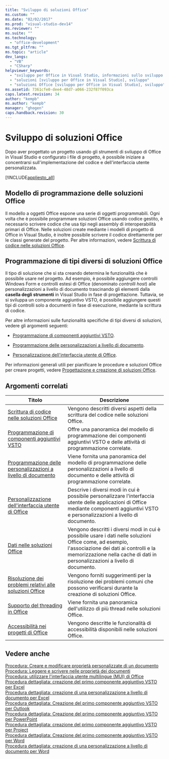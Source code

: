```yaml
---
title: "Sviluppo di soluzioni Office"
ms.custom: ""
ms.date: "02/02/2017"
ms.prod: "visual-studio-dev14"
ms.reviewer: ""
ms.suite: ""
ms.technology: 
  - "office-development"
ms.tgt_pltfrm: ""
ms.topic: "article"
dev_langs: 
  - "VB"
  - "CSharp"
helpviewer_keywords: 
  - "sviluppo per Office in Visual Studio, informazioni sullo sviluppo di soluzioni"
  - "soluzioni [sviluppo per Office in Visual Studio], sviluppo"
  - "soluzioni Office [sviluppo per Office in Visual Studio], sviluppo"
ms.assetid: 7361cfe0-dee4-48d7-a066-232f87f093ca
caps.latest.revision: 34
author: "kempb"
ms.author: "kempb"
manager: "ghogen"
caps.handback.revision: 30
---
```

# Sviluppo di soluzioni Office
  Dopo aver progettato un progetto usando gli strumenti di sviluppo di Office in Visual Studio e configurato i file di progetto, è possibile iniziare a concentrarsi sull'implementazione del codice e dell'interfaccia utente personalizzata.  
  
 [!INCLUDE[appliesto_all](../vsto/includes/appliesto-all-md.md)]  
  
## Modello di programmazione delle soluzioni Office  
 Il modello a oggetti Office espone una serie di oggetti programmabili. Ogni volta che è possibile programmare soluzioni Office usando codice gestito, è necessario scrivere codice che usa tipi negli assembly di interoperabilità primari di Office. Nelle soluzioni create mediante i modelli di progetto di Office in Visual Studio, è inoltre possibile scrivere il codice direttamente per le classi generate del progetto. Per altre informazioni, vedere [Scrittura di codice nelle soluzioni Office](../vsto/writing-code-in-office-solutions.md).  
  
## Programmazione di tipi diversi di soluzioni Office  
 Il tipo di soluzione che si sta creando determina le funzionalità che è possibile usare nel progetto. Ad esempio, è possibile aggiungere controlli Windows Form e controlli estesi di Office \(denominato *controlli host*\) alle personalizzazioni a livello di documento trascinando gli elementi dalla **casella degli strumenti** in Visual Studio in fase di progettazione. Tuttavia, se si sviluppa un componente aggiuntivo VSTO, è possibile aggiungere questi tipi di controlli solo a documenti in fase di esecuzione, mediante la scrittura di codice.  
  
 Per altre informazioni sulle funzionalità specifiche di tipi diversi di soluzioni, vedere gli argomenti seguenti:  
  
-   [Programmazione di componenti aggiuntivi VSTO](../vsto/programming-vsto-add-ins.md).  
  
-   [Programmazione delle personalizzazioni a livello di documento](../vsto/programming-document-level-customizations.md).  
  
-   [Personalizzazione dell'interfaccia utente di Office](../vsto/office-ui-customization.md).  
  
 Per informazioni generali utili per pianificare le procedure e soluzioni Office per creare progetti, vedere [Progettazione e creazione di soluzioni Office](../vsto/designing-and-creating-office-solutions.md).  
  
## Argomenti correlati  
  
|Titolo|Descrizione|  
|------------|-----------------|  
|[Scrittura di codice nelle soluzioni Office](../vsto/writing-code-in-office-solutions.md)|Vengono descritti diversi aspetti della scrittura del codice nelle soluzioni Office.|  
|[Programmazione di componenti aggiuntivi VSTO](../vsto/programming-vsto-add-ins.md)|Offre una panoramica del modello di programmazione dei componenti aggiuntivi VSTO e delle attività di programmazione correlate.|  
|[Programmazione delle personalizzazioni a livello di documento](../vsto/programming-document-level-customizations.md)|Viene fornita una panoramica del modello di programmazione delle personalizzazioni a livello di documento e delle attività di programmazione correlate.|  
|[Personalizzazione dell'interfaccia utente di Office](../vsto/office-ui-customization.md)|Descrive i diversi modi in cui è possibile personalizzare l'interfaccia utente delle applicazioni di Office mediante componenti aggiuntivi VSTO e personalizzazioni a livello di documento.|  
|[Dati nelle soluzioni Office](../vsto/data-in-office-solutions.md)|Vengono descritti i diversi modi in cui è possibile usare i dati nelle soluzioni Office come, ad esempio, l'associazione dei dati ai controlli e la memorizzazione nella cache di dati in personalizzazioni a livello di documento.|  
|[Risoluzione dei problemi relativi alle soluzioni Office](../vsto/troubleshooting-office-solutions.md)|Vengono forniti suggerimenti per la risoluzione dei problemi comuni che possono verificarsi durante la creazione di soluzioni Office.|  
|[Supporto del threading in Office](../vsto/threading-support-in-office.md)|Viene fornita una panoramica dell'utilizzo di più thread nelle soluzioni Office.|  
|[Accessibilità nei progetti di Office](../vsto/accessibility-in-office-projects.md)|Vengono descritte le funzionalità di accessibilità disponibili nelle soluzioni Office.|  
  
## Vedere anche  
 [Procedura: Creare e modificare proprietà personalizzate di un documento](../vsto/how-to-create-and-modify-custom-document-properties.md)   
 [Procedura: Leggere e scrivere nelle proprietà dei documenti](../vsto/how-to-read-from-and-write-to-document-properties.md)   
 [Procedura: utilizzare l'interfaccia utente multilingue &#40;MUI&#41; di Office](../vsto/how-to-target-the-office-multilingual-user-interface.md)   
 [Procedura dettagliata: creazione del primo componente aggiuntivo VSTO per Excel](../vsto/walkthrough-creating-your-first-vsto-add-in-for-excel.md)   
 [Procedura dettagliata: creazione di una personalizzazione a livello di documento per Excel](../vsto/walkthrough-creating-your-first-document-level-customization-for-excel.md)   
 [Procedura dettagliata: Creazione del primo componente aggiuntivo VSTO per Outlook](../vsto/walkthrough-creating-your-first-vsto-add-in-for-outlook.md)   
 [Procedura dettagliata: Creazione del primo componente aggiuntivo VSTO per PowerPoint](../vsto/walkthrough-creating-your-first-vsto-add-in-for-powerpoint.md)   
 [Procedura dettagliata: creazione del primo componente aggiuntivo VSTO per Project](../vsto/walkthrough-creating-your-first-vsto-add-in-for-project.md)   
 [Procedura dettagliata: Creazione del primo componente aggiuntivo VSTO per Word](../vsto/walkthrough-creating-your-first-vsto-add-in-for-word.md)   
 [Procedura dettagliata: creazione di una personalizzazione a livello di documento per Word](../vsto/walkthrough-creating-your-first-document-level-customization-for-word.md)  
  
  